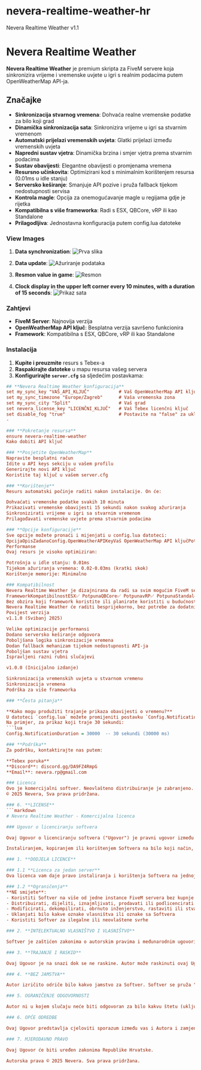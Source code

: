 # nevera-realtime-weather-hr
Nevera Realtime Weather v1.1
# Nevera Realtime Weather

**Nevera Realtime Weather** je premium skripta za FiveM servere koja sinkronizira vrijeme i vremenske uvjete u igri s realnim podacima putem OpenWeatherMap API-ja.

## Značajke

- **Sinkronizacija stvarnog vremena**: Dohvaća realne vremenske podatke za bilo koji grad
- **Dinamička sinkronizacija sata**: Sinkronizira vrijeme u igri sa stvarnim vremenom
- **Automatski prijelazi vremenskih uvjeta**: Glatki prijelazi između vremenskih uvjeta
- **Napredni sustav vjetra**: Dinamička brzina i smjer vjetra prema stvarnim podacima
- **Sustav obavijesti**: Elegantne obavijesti o promjenama vremena
- **Resursno učinkovita**: Optimizirani kod s minimalnim korištenjem resursa (0.01ms u idle stanju)
- **Serversko keširanje**: Smanjuje API pozive i pruža fallback tijekom nedostupnosti servisa
- **Kontrola magle**: Opcija za onemogućavanje magle u regijama gdje je rijetka
- **Kompatibilna s više frameworka**: Radi s ESX, QBCore, vRP ili kao Standalone
- **Prilagodljiva**: Jednostavna konfiguracija putem config.lua datoteke

### View Images
1. **Data synchronization**:
   ![Prva slika](https://i.imgur.com/8S7uUxb.png)

2. **Data update**:
   ![Ažuriranje podataka](https://i.imgur.com/axpJm9s.png)

3. **Resmon value in game**:
   ![Resmon](https://i.imgur.com/0L9ETkn.png)

4. **Clock display in the upper left corner every 10 minutes, with a duration of 15 seconds**: 
   ![Prikaz sata](https://i.imgur.com/CovWD3l.png)

### Zahtjevi

- **FiveM Server**: Najnovija verzija
- **OpenWeatherMap API ključ**: Besplatna verzija savršeno funkcionira
- **Framework**: Kompatibilna s ESX, QBCore, vRP ili kao Standalone

### **Instalacija**

1. **Kupite i preuzmite** resurs s Tebex-a
2. **Raspakirajte datoteke** u mapu resursa vašeg servera
3. **Konfigurirajte `server.cfg`** sa sljedećim postavkama:

```cfg
## **Nevera Realtime Weather konfiguracija**
set my_sync_key "VAŠ_API_KLJUČ"           # Vaš OpenWeatherMap API ključ
set my_sync_timezone "Europe/Zagreb"      # Vaša vremenska zona
set my_sync_city "Split"                  # Vaš grad
set nevera_license_key "LICENČNI_KLJUČ"   # Vaš Tebex licenčni ključ
set disable_fog "true"                    # Postavite na "false" za uključivanje magle
-

### **Pokretanje resursa**
ensure nevera-realtime-weather
Kako dobiti API ključ

### **Posjetite OpenWeatherMap**
Napravite besplatni račun
Idite u API keys sekciju u vašem profilu
Generirajte novi API ključ
Koristite taj ključ u vašem server.cfg

### **Korištenje**
Resurs automatski počinje raditi nakon instalacije. On će:

Dohvaćati vremenske podatke svakih 10 minuta
Prikazivati vremenske obavijesti 15 sekundi nakon svakog ažuriranja
Sinkronizirati vrijeme u igri sa stvarnim vremenom
Prilagođavati vremenske uvjete prema stvarnim podacima

### **Opcije konfiguracije**
Sve opcije možete pronaći i mijenjati u config.lua datoteci:
OpcijaOpisZadanoConfig.OpenWeatherAPIKeyVaš OpenWeatherMap API ključPotrebno postavitiConfig.CityGrad za koji se dohvaćaju vremenski podaci"Split"Config.TimezoneVremenska zona za sinkronizaciju"Europe/Zagreb"Config.NotificationDurationTrajanje obavijesti u ms15000Config.DisplayFormatPozicija obavijesti"topLeft"Config.DisableFogOnemogućavanje magletrueConfig.UseSnowOmogućavanje snijegatrueConfig.WeatherUpdateIntervalInterval ažuriranja u ms600000Config.EnableWindOmogućavanje vjetratrueConfig.HighWindThresholdPrag za jaki vjetar (m/s)10
Performanse
Ovaj resurs je visoko optimiziran:

Potrošnja u idle stanju: 0.01ms
Tijekom ažuriranja vremena: 0.02-0.03ms (kratki skok)
Korištenje memorije: Minimalno

### Kompatibilnost
Nevera Realtime Weather je dizajnirana da radi sa svim mogućim FiveM serverima:
FrameworkKompatibilnostESX✅ PotpunaQBCore✅ PotpunavRP✅ PotpunaStandalone✅ PotpunaPrilagođeni✅ Potpuna
Bez obzira koji framework koristite ili planirate koristiti u budućnosti,
Nevera Realtime Weather će raditi besprijekorno, bez potrebe za dodatnim podešavanjima!
Povijest verzija
v1.1.0 (Svibanj 2025)

Velike optimizacije performansi
Dodano serversko keširanje odgovora
Poboljšana logika sinkronizacije vremena
Dodan fallback mehanizam tijekom nedostupnosti API-ja
Poboljšan sustav vjetra
Ispravljeni razni rubni slučajevi

v1.0.0 (Inicijalno izdanje)

Sinkronizacija vremenskih uvjeta u stvarnom vremenu
Sinkronizacija vremena
Podrška za više frameworka

### **Česta pitanja**

**Kako mogu produžiti trajanje prikaza obavijesti o vremenu?**
U datoteci `config.lua` možete promijeniti postavku `Config.NotificationDuration` na željeni broj milisekundi. 
Na primjer, za prikaz koji traje 30 sekundi:
```lua
Config.NotificationDuration = 30000  -- 30 sekundi (30000 ms)

### **Podrška**
Za podršku, kontaktirajte nas putem:

**Tebex poruka**
**Discord**: discord.gg/DA9FZ4RmpG
**Email**: nevera.rp@gmail.com

### Licenca
Ovo je komercijalni softver. Neovlašteno distribuiranje je zabranjeno.
© 2025 Nevera, Sva prava pridržana.

### 6. **LICENSE**
```markdown
# Nevera Realtime Weather - Komercijalna licenca

### Ugovor o licenciranju softvera

Ovaj Ugovor o licenciranju softvera ("Ugovor") je pravni ugovor između vas (bilo pojedinca ili pravne osobe) i Nevere ("Autor") za softverski proizvod identificiran iznad, koji uključuje računalni softver i pripadajuće medije i dokumentaciju ("Softver").

Instaliranjem, kopiranjem ili korištenjem Softvera na bilo koji način, pristajete biti vezani uvjetima ovog Ugovora. Ako ne pristajete na uvjete ovog Ugovora, nemojte instalirati ili koristiti Softver.

### 1. **DODJELA LICENCE**

### 1.1 **Licenca za jedan server**
Ova licenca vam daje pravo instaliranja i korištenja Softvera na jednoj instanci FiveM servera.

### 1.2 **Ograničenja**
**NE smijete**:
- Koristiti Softver na više od jedne instance FiveM servera bez kupnje dodatnih licenci
- Distribuirati, dijeliti, iznajmljivati, prodavati ili podlicencirati Softver
- Modificirati, dekompilirati, obrnuto inženjerstvo, rastaviti ili stvarati izvedena djela temeljena na Softveru
- Uklanjati bilo kakve oznake vlasništva ili oznake sa Softvera
- Koristiti Softver za ilegalne ili neovlaštene svrhe

### 2. **INTELEKTUALNO VLASNIŠTVO I VLASNIŠTVO**

Softver je zaštićen zakonima o autorskim pravima i međunarodnim ugovorima o autorskim pravima, kao i drugim zakonima i ugovorima o intelektualnom vlasništvu. Softver je licenciran, a ne prodan. Autor zadržava sva prava, naslov i interes za i u Softveru, uključujući sva prava intelektualnog vlasništva.

### 3. **TRAJANJE I RASKID**

Ovaj Ugovor je na snazi dok se ne raskine. Autor može raskinuti ovaj Ugovor ako ne ispunite bilo koji uvjet ili odredbu ovog Ugovora. Nakon raskida, morate uništiti sve kopije Softvera i sve njegove komponente.

### 4. **BEZ JAMSTVA**

Autor izričito odriče bilo kakvo jamstvo za Softver. Softver se pruža "KAKAV JEST" bez ikakvog izričitog ili impliciranog jamstva bilo koje vrste, uključujući, ali ne ograničavajući se na bilo kakva jamstva za mogućnost prodaje, nekršenje ili prikladnost za određenu svrhu.

### 5. OGRANIČENJE ODGOVORNOSTI

Autor ni u kojem slučaju neće biti odgovoran za bilo kakvu štetu (uključujući, bez ograničenja, izgubljenu dobit, prekid poslovanja ili izgubljene informacije) koja proizlazi iz korištenja ili nemogućnosti korištenja Softvera, čak i ako je Autor bio obaviješten o mogućnosti takve štete.

### 6. OPĆE ODREDBE

Ovaj Ugovor predstavlja cjeloviti sporazum između vas i Autora i zamjenjuje sve prethodne izjave, predstavljanja ili sporazume, bilo usmene ili pisane.

### 7. MJERODAVNO PRAVO

Ovaj Ugovor će biti uređen zakonima Republike Hrvatske.

Autorska prava © 2025 Nevera. Sva prava pridržana.
